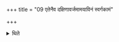 +++
title = "09 एतेनैव दक्षिणावर्जमामयाविनं स्वर्गकामं"

+++

<details><summary>थिते</summary>

9. (The Adhvaryu) should cause a (sacrificer) diseased or desirous of heaven, to perform the same (rite with the Pañcahotr̥ formula) without the sacrificial gifts.  
</details>

